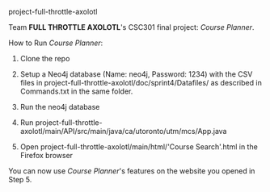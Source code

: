 project-full-throttle-axolotl

Team __FULL THROTTLE AXOLOTL__'s CSC301 final project: _Course Planner_.

How to Run _Course Planner_:

1. Clone the repo

2. Setup a Neo4j database (Name: neo4j, Password: 1234) with the CSV files in project-full-throttle-axolotl/doc/sprint4/Datafiles/ as described in Commands.txt in the same folder.

3. Run the neo4j database

4. Run project-full-throttle-axolotl/main/API/src/main/java/ca/utoronto/utm/mcs/App.java

5. Open project-full-throttle-axolotl/main/html/'Course Search'.html in the Firefox browser

You can now use _Course Planner_'s features on the website you opened in Step 5.

